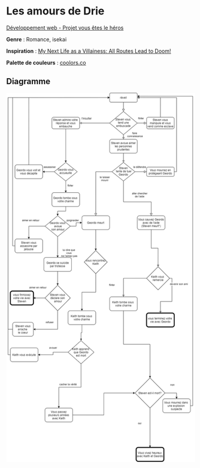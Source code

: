 # Les amours de Drie

[Développement web - Projet vous êtes le héros](https://smnarnold.com/projets/vous-etes-le-heros)

**Genre** : Romance, isekai

**Inspiration** : [My Next Life as a Villainess: All Routes Lead to Doom!](https://fr.wikipedia.org/wiki/My_Next_Life_as_a_Villainess:_All_Routes_Lead_to_Doom!)

**Palette de couleurs** : [coolors.co](https://coolors.co/5b3758-c5dca0-568ea3-68c3d4-cebacf)

## Diagramme

![Diagramme](/Git/assets/synopsis_shema.png)
